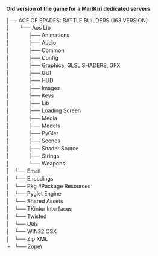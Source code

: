 **Old version of the game for a MariKiri dedicated servers.**

│── ACE OF SPADES: BATTLE BUILDERS (163 VERSION)\
│ㅤㅤ└── Aos Lib\
│ㅤㅤㅤㅤ├── Animations\
│ㅤㅤㅤㅤ├── Audio\
│ㅤㅤㅤㅤ├── Common\
│ㅤㅤㅤㅤ├── Config\
│ㅤㅤㅤㅤ├── Graphics, GLSL SHADERS, GFX\
│ㅤㅤㅤㅤ├── GUI\
│ㅤㅤㅤㅤ├── HUD\
│ㅤㅤㅤㅤ├── Images\
│ㅤㅤㅤㅤ├── Keys\
│ㅤㅤㅤㅤ├── Lib\
│ㅤㅤㅤㅤ├── Loading Screen\
│ㅤㅤㅤㅤ├── Media\
│ㅤㅤㅤㅤ├── Models\
│ㅤㅤㅤㅤ├── PyGlet\
│ㅤㅤㅤㅤ├── Scenes\
│ㅤㅤㅤㅤ├── Shader Source\
│ㅤㅤㅤㅤ├── Strings\
│ㅤㅤㅤㅤ└── Weapons\
│ㅤ└── Email\
│ㅤ└── Encodings\
│ㅤ└── Pkg #Package Resources\
│ㅤ└── Pyglet Engine\
│ㅤ└── Shared Assets\
│ㅤ└── TKinter Interfaces\
│ㅤ└── Twisted\
│ㅤ└── Utils\
│ㅤ└── WIN32 OSX\
│ㅤ└── Zip XML\
└ㅤ└── Zope\
